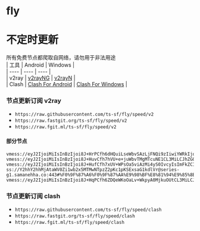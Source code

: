 # fly
# 不定时更新
所有免费节点都爬取自网络，请勿用于非法用途  
|  工具  | Android  | Windows  |  
|  ----  | ----   | ----  |  
| v2ray  | [v2rayNG](https://github.com/2dust/v2rayNG/releases) | [v2rayN](https://github.com/2dust/v2rayN/releases) |  
| Clash  | [Clash For Android](https://github.com/Kr328/ClashForAndroid/releases) | [Clash For Windows](https://github.com/Fndroid/clash_for_windows_pkg/releases) | 
  
### 节点更新订阅  v2ray
- `https://raw.githubusercontent.com/ts-sf/fly/speed/v2`  
- `https://raw.fastgit.org/ts-sf/fly/speed/v2`  
- `https://raw.fgit.ml/ts-sf/fly/speed/v2`  
#### 部分节点  
``` 
vmess://eyJ2IjoiMiIsInBzIjoi8J+HrPCfh6dHQuiLseWbvSAzLjFNQi9zIiwiYWRkIjoiY2YueWdkeWYuY29tIiwicG9ydCI6IjgwIiwiaWQiOiIxOTQyOGM0NC04NWIzLTRhN2MtOGJjNC1iNTgzOTYxMzgzMjIiLCJhaWQiOiIwIiwic2N5IjoiYXV0byIsIm5ldCI6IndzIiwidHlwZSI6Im5vbmUiLCJob3N0IjoibGQuc2hhYmlqaWNoYW5nLmNvbSIsInBhdGgiOiIvIiwidGxzIjoiIiwic25pIjoiIiwidGVzdF9uYW1lIjoiR0Loi7Hlm70ifQ==
vmess://eyJ2IjoiMiIsInBzIjoi8J+HuvCfh7hVU+e+juWbvTMgMTcuNE1CL3MiLCJhZGQiOiIxNDIuNC4xMjYuMjAiLCJwb3J0IjoiNTExMTUiLCJpZCI6IjQxODA0OGFmLWEyOTMtNGI5OS05YjBjLTk4Y2EzNTgwZGQyNCIsImFpZCI6IjY0Iiwic2N5IjoiYXV0byIsIm5ldCI6InRjcCIsInR5cGUiOiJub25lIiwiaG9zdCI6IiIsInBhdGgiOiIvIiwidGxzIjoiIiwic25pIjoiIiwidGVzdF9uYW1lIjoiVVPnvo7lm70zIn0=
vmess://eyJ2IjoiMiIsInBzIjoi8J+HufCfh7xUV+WPsOa5viAzMi4yS0IvcyIsImFkZCI6InR3OTgtMWctaGluZXQubXl0bHM4ODguY29tIiwicG9ydCI6IjU1NCIsImlkIjoiMjBlOGI1ODAtM2MxMS0zMDE3LWE4NDAtZWI2MjRiNDgzMzI0IiwiYWlkIjoiMCIsInNjeSI6ImF1dG8iLCJuZXQiOiJ0Y3AiLCJ0eXBlIjoibm9uZSIsImhvc3QiOiIiLCJwYXRoIjoiL2NoYXQiLCJ0bHMiOiIiLCJzbmkiOiIiLCJ0ZXN0X25hbWUiOiJUV+WPsOa5viJ9
ss://Y2hhY2hhMjAtaWV0Zi1wb2x5MTMwNTpzZ2pKc1pKSExsaG1kdlVr@series-g1.samanehha.co:443#%F0%9F%87%A6%F0%9F%87%AA%E9%98%BF%E8%81%94%E9%85%8B%20313.9KB%2Fs
vmess://eyJ2IjoiMiIsInBzIjoi8J+HqPCfh6ZDQeWKoOaLv+WkpyA0MjkuOUtCL3MiLCJhZGQiOiJjYTEuMDl2cG4uY29tIiwicG9ydCI6IjgwIiwiaWQiOiIxZjk3YWFlZi05NTIzLTQ2MDItYWNmYS0wNTE4ZDI2NDBhMGMiLCJhaWQiOiIwIiwic2N5IjoiYXV0byIsIm5ldCI6IndzIiwidHlwZSI6Im5vbmUiLCJob3N0IjoiY2ExLjA5dnBuLmNvbSIsInBhdGgiOiIvdm1lc3MvIiwidGxzIjoiIiwic25pIjoiIiwidGVzdF9uYW1lIjoiQ0HliqDmi7/lpKcifQ==
```
### 节点更新订阅  clash
- `https://raw.githubusercontent.com/ts-sf/fly/speed/clash`  
- `https://raw.fastgit.org/ts-sf/fly/speed/clash`  
- `https://raw.fgit.ml/ts-sf/fly/speed/clash`  


